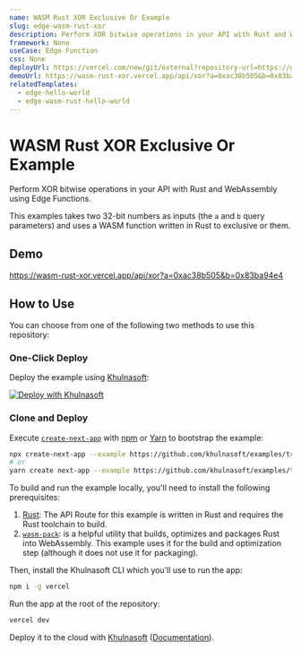 ```yaml
---
name: WASM Rust XOR Exclusive Or Example
slug: edge-wasm-rust-xor
description: Perform XOR bitwise operations in your API with Rust and WebAssembly using Edge Functions.
framework: None
useCase: Edge Function
css: None
deployUrl: https://vercel.com/new/git/external?repository-url=https://github.com/khulnasoft/examples/tree/main/edge-functions/wasm-rust-xor&project-name=edge-wasm-rust-xor&repository-name=edge-wasm-rust-xor
demoUrl: https://wasm-rust-xor.vercel.app/api/xor?a=0xac38b505&b=0x83ba94e4
relatedTemplates:
  - edge-hello-world
  - edge-wasm-rust-hello-world
---
```


# WASM Rust XOR Exclusive Or Example

Perform XOR bitwise operations in your API with Rust and WebAssembly using Edge Functions.

This examples takes two 32-bit numbers as inputs (the `a` and `b` query parameters) and uses a WASM function written in Rust to exclusive or them.

## Demo

https://wasm-rust-xor.vercel.app/api/xor?a=0xac38b505&b=0x83ba94e4

## How to Use

You can choose from one of the following two methods to use this repository:

### One-Click Deploy

Deploy the example using [Khulnasoft](https://vercel.com?utm_source=github&utm_medium=readme&utm_campaign=vercel-examples):

[![Deploy with Khulnasoft](https://vercel.com/button)](https://vercel.com/new/git/external?repository-url=https://github.com/khulnasoft/examples/tree/main/edge-functions/wasm-rust-xor&project-name=edge-wasm-rust-xor&repository-name=edge-wasm-rust-xor)

### Clone and Deploy

Execute [`create-next-app`](https://github.com/khulnasoft/next.js/tree/main/packages/create-next-app) with [npm](https://docs.npmjs.com/cli/init) or [Yarn](https://yarnpkg.com/lang/en/docs/cli/create/) to bootstrap the example:

```bash
npx create-next-app --example https://github.com/khulnasoft/examples/tree/main/edge-functions/wasm-rust-xor edge-wasm-rust-xor
# or
yarn create next-app --example https://github.com/khulnasoft/examples/tree/main/edge-functions/wasm-rust-xor edge-wasm-rust-xor
```

To build and run the example locally, you'll need to install the following prerequisites:

1. [Rust](https://www.rust-lang.org/tools/install): The API Route for this example is written in Rust and requires the Rust toolchain to build.
2. [`wasm-pack`](https://rustwasm.github.io/wasm-pack/installer/): is a helpful utility that builds, optimizes and packages Rust into WebAssembly. This example uses it for the build and optimization step (although it does not use it for packaging).

Then, install the Khulnasoft CLI which you'll use to run the app:

```bash
npm i -g vercel
```

Run the app at the root of the repository:

```bash
vercel dev
```

Deploy it to the cloud with [Khulnasoft](https://vercel.com/new?utm_source=github&utm_medium=readme&utm_campaign=edge-middleware-eap) ([Documentation](https://nextjs.org/docs/deployment)).
